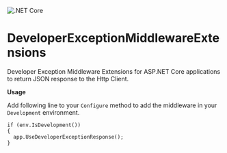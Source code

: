 ![.NET Core](https://github.com/ankitvijay/HttpMiddlewareExtensions/workflows/.NET%20Core/badge.svg?branch=master)

# DeveloperExceptionMiddlewareExtensions
Developer Exception Middleware Extensions for ASP.NET Core applications to return JSON response to the Http Client.


**Usage**

Add following line to your `Configure` method to add the middleware in your `Development` environment.

````
if (env.IsDevelopment())
{
  app.UseDeveloperExceptionResponse();
}
````
